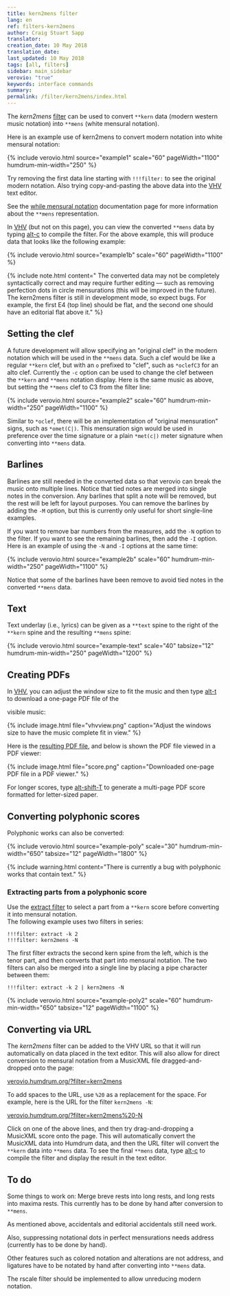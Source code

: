 ```yaml
---
title: kern2mens filter
lang: en
ref: filters-kern2mens
author: Craig Stuart Sapp
translator: 
creation_date: 10 May 2018
translation_date: 
last_updated: 10 May 2018
tags: [all, filters]
sidebar: main_sidebar
verovio: "true"
keywords: interface commands
summary:
permalink: /filter/kern2mens/index.html
---
```


The _kern2mens_ [filter](/filter/) can be used to convert `**kern` data (modern western
music notation) into `**mens` (white mensural notation).

Here is an example use of kern2mens to convert modern notation into
white mensural notation:

{% include verovio.html
	source="example1"
	scale="60"
	pageWidth="1100"
	humdrum-min-width="250"
%}

<script type="application/x-humdrum" id="example1">
!!!filter: kern2mens
**kern
*I"Tenor
*clefC4
*k[b-]
*M2/1
*met(C|)
=1-
1F
[1A
=2
1A]
1F
=3
1B-
1G
=4
1G
[1A
=5
2A]
2G
1F
=6
0E
=7
1F
[1A
=8
1A]
1F
=9
1B-
1G
=10
1G
[1A
=11
2A]
4G
4F
1G
=12
0F
=17
1F
[1c
=18
1c]
1e-
=19
0d
=20
1c
1A
=21
1B-
1G
=22
0F
=23
1F
[1c
=26
1c]
1e-i
=27
0d
=28
1c
1A
=29
1B-
1G
=30
0F
==
*-
</script>


Try removing the first data line starting with `!!!filter:` to see the
original modern notation.  Also trying copy-and-pasting the above
data into the [VHV](http://verovio.humdrum.org/?k=e) text editor.

See the [while mensural notation](/humdrum/mens) documentation page for
more information about the `**mens` representation.


In [VHV](http://verovio.humdrum.org) (but not on this page), you can
view the converted `**mens` data by typing [alt-c](/commands/alt-c)
to compile the filter.  For the above example, this will produce data
that looks like the following example:

{% include verovio.html
	source="example1b"
	scale="60"
	pageWidth="1100"
%}

<script type="application/x-humdrum" id="example1b">
**mens
*I"Tenor
*clefC4
*k[b-]
*M2/1
*met(C|)
=1-
siF
SiA
.
siF
=3-
siB-
siG
=4-
siG
sp:A
.
MiG
siF
=6-
SiE
=7-
siF
SiA
.
siF
=9-
siB-
siG
=10-
siG
sp:A
.
miG
miF
siG
=12-
SiF
=17-
siF
Sic
.
sie-
=19-
Sid
=20-
sic
siA
=21-
siB-
siG
=22-
SiF
=23-
siF
Sic
.
sie-
=27-
Sid
=28-
sic
siA
=29-
siB-
siG
=30-
SiF
=||
*-
</script>



{% include note.html
	content=" The converted data may not be completely syntactically correct and may require further editing &mdash; such as removing perfection dots in circle mensurations (this will be improved in the future).  The kern2mens filter is still in development mode, so expect bugs.  For example, the first E4 (top line) should be flat, and the second one should have an editorial flat above it."
%}

## Setting the clef ##

A future development will allow specifying an "original clef" in
the modern notation which will be used in the `**mens` data.  Such a
clef would be like a regular `**kern` clef, but with an `o` prefixed
to "clef", such as `*oclefC3` for an alto clef.  Currently the `-c`
option can be used to change the clef between the `**kern` and `**mens`
notation display.  Here is the same music as above, but setting the
`**mens` clef to C3 from the filter line:


{% include verovio.html
	source="example2"
	scale="60"
	humdrum-min-width="250"
	pageWidth="1100"
%}

<script type="application/x-humdrum" id="example2">
!!!filter: kern2mens -c C3
**kern
*I"Tenor
*clefC4
*k[b-]
*M2/1
*met(C|)
=1-
1F
[1A
=2
1A]
1F
=3
1B-
1G
=4
1G
[1A
=5
2A]
2G
1F
=6
0E
=7
1F
[1A
=8
1A]
1F
=9
1B-
1G
=10
1G
[1A
=11
2A]
4G
4F
1G
=12
0F
=17
1F
[1c
=18
1c]
1e-
=19
0d
=20
1c
1A
=21
1B-
1G
=22
0F
=23
1F
[1c
=26
1c]
1e-i
=27
0d
=28
1c
1A
=29
1B-
1G
=30
0F
==
*-
</script>

Similar to `*oclef`, there will be an implementation of "original
mensuration" signs, such as `*omet(C|)`.  This mensuration sign would
be used in preference over the time signature or a plain `*met(c|)`
meter signature when converting into `**mens` data.

## Barlines ##

Barlines are still needed in the converted data so that verovio can break
the music onto multiple lines.  Notice that tied notes are merged into single
notes in the conversion.  Any barlines that split a note will be removed,
but the rest will be left for layout purposes.  You can remove the barlines
by adding the `-M` option, but this is currently only useful for short
single-line examples. 

If you want to remove bar numbers from the measures, add the `-N` option
to the filter. If you want to see the remaining barlines, then add the
`-I` option. Here is an example of using the `-N` and `-I` options at
the same time:

{% include verovio.html
	source="example2b"
	scale="60"
	humdrum-min-width="250"
	pageWidth="1100"
%}

<script type="application/x-humdrum" id="example2b">
!!!filter: kern2mens -c C3 -NI
**kern
*I"Tenor
*clefC4
*k[b-]
*M2/1
*met(C|)
=1-
1F
[1A
=2
1A]
1F
=3
1B-
1G
=4
1G
[1A
=5
2A]
2G
1F
=6
0E
=7
1F
[1A
=8
1A]
1F
=9
1B-
1G
=10
1G
[1A
=11
2A]
4G
4F
1G
=12
0F
=17
1F
[1c
=18
1c]
1e-
=19
0d
=20
1c
1A
=21
1B-
1G
=22
0F
=23
1F
[1c
=26
1c]
1e-i
=27
0d
=28
1c
1A
=29
1B-
1G
=30
0F
==
*-
</script>

Notice that some of the barlines have been remove to avoid tied notes
in the converted `**mens` data.

## Text ##

Text underlay (i.e., lyrics) can be given as a `**text` spine to the right
of the `**kern` spine and the resulting `**mens` spine:

{% include verovio.html
	source="example-text"
	scale="40"
	tabsize="12"
	humdrum-min-width="250"
	pageWidth="1200"
%}

<script type="application/x-humdrum" id="example-text">
!!!filter: kern2mens -cC1 -N
**kern	**text
*staff1	*staff1
*Ivox	*
*I"Superius	*
*I'S	*
*clefG2	*
*k[]	*
*M2/1	*
*met(C|)	*
=8	=8
0b	Dul-
=9	=9
0cc	-ces
=10	=10
1.cc	ex-
4b	.
4a	.
=11	=11
1a	-u-
[1cc	-vi-
=12	=12
2cc]	.
4b	.
4cc	.
2b	.
[2a	.
=13	=13
2a]	.
2cc	.
2b	.
4a	.
4g	.
=14	=14
2a	.
2g	.
1f	.
=15	=15
0e	-e
=16	=16
0r	.
=17	=17
1b	dum
1dd	.
=18	=18
0cc	fa-
=19	=19
0b	-ta
=20	=20
1e	de-
[1f	-us-
=21	=21
0f]	.
=22	=22
1e	-que
1g	si-
=23	=23
0f	-ne-
=24	=24
0e	-bant,
=25	=25
0g	ac-
=26	=26
1f	-ci-
2e	-pi-
2g	.
=27	=27
2f	-te
1e	hanc
2g	.
=28	=28
4f	a-
4e	.
4d	.
4c	.
1d	-ni-
=29	=29
1c	-mam,
1r	.
=30	=30
1cc	me-
1b	-que
=31	=31
1b	hi-
2a	-is
2g	.
=32	=32
2r	.
2a	ex
2g	sol-
2cc	.
=33	=33
2b	-vi-
1a	.
2g#i	.
=34	=34
1a	-te
1a	cu-
=35	=35
1.dd	.
2cc	.
=36	=36
2b	.
2a	.
2g	.
2f	.
=37	=37
2e	.
2d	.
2g	.
[2f	.
=38	=38
4f]	.
4e	.
1e	.
2d	.
=39	=39
0e	-ris.
=40	=40
[0a	Vi-
=41	=41
0a]	.
=42	=42
0g	-xi
=43	=43
=45	=45
0r	.
=46	=46
0dd	et,
=47	=47
1cc	que
2cc	de-
2cc	-de-
=48	=48
1b	-rat
1a	cur-
=49	=49
0dd	-sum
=50	=50
1r	.
1g	for-
=51	=51
0cc	-tu-
=52	=52
1b	.
[1a	-na,
=53	=53
1a]	.
1g	pe-
=54	=54
1.f#	-re-
4e	.
4f#i	.
=55	=55
1g	-gi,
1r	.
=56	=56
[0c#	et
=57	=57
0c#]	.
=58	=58
[0f	nunc
=59	=59
1f]	.
1d	.
=60	=60
1.g	ma-
4f	.
4e	.
=61	=61
1g	.
1f	.
=62	=62
2e	-gna
1e	me-
2d	.
=63	=63
1e	-i
1r	.
=64	=64
0r	.
=65	=65
[0b	sub
=66	=66
0b]	.
=67	=67
1.cc	ter-
4b	.
4a	.
=68	=68
0g#	-ras
=69	=69
1r	.
1cc	i-
=70	=70
2b	.
2a	.
1g	-bit
=71	=71
2a	i-
2cc	.
2b	.
2a	.
=72	=72
2g	-ma-
2.dd	.
4cc	.
4b	.
4a	.
=73	=73
2g	.
2cc	.
2b	.
2a	.
=74	=74
2g	.
2.a	.
4g#i	.
4g#i	.
4f#i	.
=75	=75
0al	-go.
==	==
*-	*-
</script>

## Creating PDFs ##

In [VHV](http://verovio.humdrum.org), you can adjust the window size
to fit the music and then type [alt-t](/commands/alt-t) to download a
one-page PDF file of the



visible music:


{% include image.html
	file="vhvview.png"
	caption="Adjust the windows size to have the music complete fit in view."
%}

Here is the [resulting PDF file](score.pdf), and below is shown the PDF
file viewed in a PDF viewer:

{% include image.html
	file="score.png"
	caption="Downloaded one-page PDF file in a PDF viewer."
%}


For longer scores, type [alt-shift-T](/commands/alt-t) to generate a
multi-page PDF score formatted for letter-sized paper.


## Converting polyphonic scores ##


Polyphonic works can also be converted:


{% include verovio.html
	source="example-poly"
	scale="30"
	humdrum-min-width="650"
	tabsize="12"
	pageWidth="1800"
%}

<script type="application/x-humdrum" id="example-poly">
!!!filter: kern2mens -N
**kern	**kern	**kern	**kern
*Ivox	*Ivox	*Ivox	*Ivox
*I"Bassus	*I"Tenor	*I"Altus	*I"Discantus
*I'B	*I'T	*I'A	*I'D
*staff4	*staff3	*staff2	*staff1
*clefF4	*clefC4	*clefC3	*clefC1
*k[]	*k[]	*k[]	*k[]
*M2/1	*M2/1	*M2/1	*M2/1
*met(C|)	*met(C|)	*met(C|)	*met(C|)
=1-	=1-	=1-	=1-
0r	0r	1r	1d
.	.	1G	2d
.	.	.	2d
=2	=2	=2	=2
0r	0r	2G	1g
.	.	2G	.
.	.	1c	2g
.	.	.	[2a
=3	=3	=3	=3
0r	0D	2d	4a]
.	.	.	4g
.	.	4c	4f
.	.	4B	4e
.	.	1A	2.f
.	.	.	4e
=4	=4	=4	=4
0GG	1D	2.G	1g
.	.	4A	.
.	1D	4B	2d
.	.	4c	.
.	.	2d	[2g
=5	=5	=5	=5
1GG	0G	2e	2g]
.	.	1c	4f
.	.	.	4e
1GG	.	.	1d
.	.	2B	.
=6	=6	=6	=6
0C	1r	1.c	1c
.	1G	.	1cc
.	.	4B	.
.	.	4A	.
=7	=7	=7	=7
1r	1B	2G	2.dd
.	.	1g	.
.	.	.	4cc
1C	1c	.	4b
.	.	.	4a
.	.	[2e	[2a
=8	=8	=8	=8
1E	1B	2e]	2a]
.	.	2e	2g
1F	1A	2.c	2a
.	.	.	[2cc
.	.	4d	.
=9	=9	=9	=9
1E	0r	4e	4cc]
.	.	4f	4b
.	.	1g	2g
1D	.	.	1a
.	.	2f#i	.
=10	=10	=10	=10
0r	1B	1g	1d
.	1c	2g	1r
.	.	[2e	.
=11	=11	=11	=11
1E	1B	2e]	1g
.	.	2e	.
1F	1A	2c	2a
.	.	[2d	2a
=12	=12	=12	=12
1E	1B	2d]	1g
.	.	2G	.
1D	1r	1A	1f
=13	=13	=13	=13
1E	1G	1G	2r
.	.	.	2g
1r	1A	[1c	2f
.	.	.	[2e
=14	=14	=14	=14
1C	1G	1c]	2e]
.	.	.	2g
1D	1r	2A	2f
.	.	2B	2d
=15	=15	=15	=15
1C	1E	1c	2g
.	.	.	4f
.	.	.	4e
1r	2F	2r	1d
.	2G	2d	.
=16	=16	=16	=16
1AA	1A	2e	1c
.	.	2c	.
2BB	2r	2d	2f
2C	2G	4c	[2e
.	.	4B	.
=17	=17	=17	=17
1D	1F	1A	2e]
.	.	.	1d
2r	1E	1G	.
2C	.	.	[2g
=18	=18	=18	=18
1BB	1D	2r	4g]
.	.	.	4f
.	.	1G	4e
.	.	.	4d
1AA	1r	.	1c
.	.	2F#i	.
=19	=19	=19	=19
1GG	1d	0G	1r
1r	2d	.	1dd
.	2d	.	.
=20	=20	=20	=20
1G	1B	2r	2dd
.	.	1d	2dd
2G	1G	.	1b
2G	.	[2B	.
=21	=21	=21	=21
1E	1r	2B]	2g
.	.	1e	2.cc
1C	[1c	.	.
.	.	.	4b
.	.	[2e	4a
.	.	.	4g
=22	=22	=22	=22
1r	2c]	2e]	2a
.	2B	2d	2g
[1F	2A	[1c	2a
.	2G	.	[2cc
=23	=23	=23	=23
2F]	0A	1c]	4cc]
.	.	.	4b
2E	.	.	4a
.	.	.	4g
2D	.	2d	2f
2C	.	2e	2g
=24	=24	=24	=24
0D	2D	0d	2f
.	2B	.	1g
.	1A	.	.
.	.	.	2f#i
=25	=25	=25	=25
0GGl	0Gl	0dl	0gl
==	==	==	==
*-	*-	*-	*-
</script>

{% include warning.html
	content="There is currently a bug with polyphonic works that contain text."
%}


### Extracting parts from a polyphonic score ###

Use the [extract filter](/filter/extract) to select a part from 
a `**kern` score before converting it into mensural notation.  
The following example uses two filters in series:

```
!!!filter: extract -k 2
!!!filter: kern2mens -N
```

The first filter extracts the second kern spine from the left, which
is the tenor part, and then converts that part into mensural
notation.  The two filters can also be merged into a single line
by placing a pipe character between them:

```
!!!filter: extract -k 2 | kern2mens -N
```


{% include verovio.html
	source="example-poly2"
	scale="60"
	humdrum-min-width="650"
	tabsize="12"
	pageWidth="1100"
%}

<script type="application/x-humdrum" id="example-poly2">
!!!filter: extract -k 2
!!!filter: kern2mens -N
**kern	**kern	**kern	**kern
*Ivox	*Ivox	*Ivox	*Ivox
*I"Bassus	*I"Tenor	*I"Altus	*I"Discantus
*I'B	*I'T	*I'A	*I'D
*staff4	*staff3	*staff2	*staff1
*clefF4	*clefC4	*clefC3	*clefC1
*k[]	*k[]	*k[]	*k[]
*M2/1	*M2/1	*M2/1	*M2/1
*met(C|)	*met(C|)	*met(C|)	*met(C|)
=1-	=1-	=1-	=1-
0r	0r	1r	1d
.	.	1G	2d
.	.	.	2d
=2	=2	=2	=2
0r	0r	2G	1g
.	.	2G	.
.	.	1c	2g
.	.	.	[2a
=3	=3	=3	=3
0r	0D	2d	4a]
.	.	.	4g
.	.	4c	4f
.	.	4B	4e
.	.	1A	2.f
.	.	.	4e
=4	=4	=4	=4
0GG	1D	2.G	1g
.	.	4A	.
.	1D	4B	2d
.	.	4c	.
.	.	2d	[2g
=5	=5	=5	=5
1GG	0G	2e	2g]
.	.	1c	4f
.	.	.	4e
1GG	.	.	1d
.	.	2B	.
=6	=6	=6	=6
0C	1r	1.c	1c
.	1G	.	1cc
.	.	4B	.
.	.	4A	.
=7	=7	=7	=7
1r	1B	2G	2.dd
.	.	1g	.
.	.	.	4cc
1C	1c	.	4b
.	.	.	4a
.	.	[2e	[2a
=8	=8	=8	=8
1E	1B	2e]	2a]
.	.	2e	2g
1F	1A	2.c	2a
.	.	.	[2cc
.	.	4d	.
=9	=9	=9	=9
1E	0r	4e	4cc]
.	.	4f	4b
.	.	1g	2g
1D	.	.	1a
.	.	2f#i	.
=10	=10	=10	=10
0r	1B	1g	1d
.	1c	2g	1r
.	.	[2e	.
=11	=11	=11	=11
1E	1B	2e]	1g
.	.	2e	.
1F	1A	2c	2a
.	.	[2d	2a
=12	=12	=12	=12
1E	1B	2d]	1g
.	.	2G	.
1D	1r	1A	1f
=13	=13	=13	=13
1E	1G	1G	2r
.	.	.	2g
1r	1A	[1c	2f
.	.	.	[2e
=14	=14	=14	=14
1C	1G	1c]	2e]
.	.	.	2g
1D	1r	2A	2f
.	.	2B	2d
=15	=15	=15	=15
1C	1E	1c	2g
.	.	.	4f
.	.	.	4e
1r	2F	2r	1d
.	2G	2d	.
=16	=16	=16	=16
1AA	1A	2e	1c
.	.	2c	.
2BB	2r	2d	2f
2C	2G	4c	[2e
.	.	4B	.
=17	=17	=17	=17
1D	1F	1A	2e]
.	.	.	1d
2r	1E	1G	.
2C	.	.	[2g
=18	=18	=18	=18
1BB	1D	2r	4g]
.	.	.	4f
.	.	1G	4e
.	.	.	4d
1AA	1r	.	1c
.	.	2F#i	.
=19	=19	=19	=19
1GG	1d	0G	1r
1r	2d	.	1dd
.	2d	.	.
=20	=20	=20	=20
1G	1B	2r	2dd
.	.	1d	2dd
2G	1G	.	1b
2G	.	[2B	.
=21	=21	=21	=21
1E	1r	2B]	2g
.	.	1e	2.cc
1C	[1c	.	.
.	.	.	4b
.	.	[2e	4a
.	.	.	4g
=22	=22	=22	=22
1r	2c]	2e]	2a
.	2B	2d	2g
[1F	2A	[1c	2a
.	2G	.	[2cc
=23	=23	=23	=23
2F]	0A	1c]	4cc]
.	.	.	4b
2E	.	.	4a
.	.	.	4g
2D	.	2d	2f
2C	.	2e	2g
=24	=24	=24	=24
0D	2D	0d	2f
.	2B	.	1g
.	1A	.	.
.	.	.	2f#i
=25	=25	=25	=25
0GGl	0Gl	0dl	0gl
==	==	==	==
*-	*-	*-	*-
</script>




## Converting via URL ##

The _kern2mens_ filter can be added to the VHV URL so that it will run 
automatically on data placed in the text editor.  This will also allow for
direct conversion to mensural notation from a MusicXML file 
dragged-and-dropped onto the page:

[verovio.humdrum.org/?filter=kern2mens](http://verovio.humdrum.org/?filter=kern2mens&k=e)

To add spaces to the URL, use `%20` as a replacement for the space.  For example, here is the URL for the filter `kern2mens -N`:

[verovio.humdrum.org/?filter=kern2mens%20-N](http://verovio.humdrum.org/?filter=kern2mens%20-N&k=e)


Click on one of the above lines, and then try drag-and-dropping a
MusicXML score onto the page.  This will automatically convert the
MusicXML data into Humdrum data, and then the URL filter will convert the
`**kern` data into `**mens` data.  To see the final `**mens` data, type
[alt-c](/commands/alt-c) to compile the filter and display the result
in the text editor.


## To do ##

Some things to work on: Merge breve rests into long rests, and long
rests into maxima rests.  This currently has to be done by hand after
conversion to `**mens`.  

As mentioned above, accidentals and
editorial accidentals still need work.  

Also, suppressing notational
dots in perfect mensurations needs address (currently has to be done
by hand).  

Other features such as colored notation and alterations
are not address, and ligatures have to be notated by hand after
converting into `**mens` data.

The rscale filter should be implemented to allow unreducing modern
notation.





